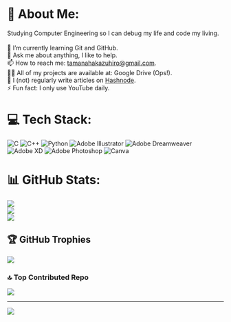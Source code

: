 # 💫 About Me:
Studying Computer Engineering so I can debug my life and code my living.<br><br>🌱 I’m currently learning Git and GitHub.<br>💬 Ask me about anything, I like to help.<br>📫 How to reach me: tamanahakazuhiro@gmail.com.<br>👨‍💻 All of my projects are available at: Google Drive (Ops!).<br>📝 I (not) regularly write articles on [Hashnode](https://maykon.hashnode.dev/).<br>⚡ Fun fact: I only use YouTube daily.


# 💻 Tech Stack:
![C](https://img.shields.io/badge/c-%2300599C.svg?style=for-the-badge&logo=c&logoColor=white) ![C++](https://img.shields.io/badge/c++-%2300599C.svg?style=for-the-badge&logo=c%2B%2B&logoColor=white) ![Python](https://img.shields.io/badge/python-3670A0?style=for-the-badge&logo=python&logoColor=ffdd54) ![Adobe Illustrator](https://img.shields.io/badge/adobe%20illustrator-%23FF9A00.svg?style=for-the-badge&logo=adobe%20illustrator&logoColor=white) ![Adobe Dreamweaver](https://img.shields.io/badge/Adobe%20Dreamweaver-FF61F6.svg?style=for-the-badge&logo=Adobe%20Dreamweaver&logoColor=white) ![Adobe XD](https://img.shields.io/badge/Adobe%20XD-470137?style=for-the-badge&logo=Adobe%20XD&logoColor=#FF61F6) ![Adobe Photoshop](https://img.shields.io/badge/adobe%20photoshop-%2331A8FF.svg?style=for-the-badge&logo=adobe%20photoshop&logoColor=white) ![Canva](https://img.shields.io/badge/Canva-%2300C4CC.svg?style=for-the-badge&logo=Canva&logoColor=white)
# 📊 GitHub Stats:
![](https://github-readme-stats.vercel.app/api?username=maykon1313&theme=radical&hide_border=true&include_all_commits=false&count_private=false)<br/>
![](https://github-readme-streak-stats.herokuapp.com/?user=maykon1313&theme=radical&hide_border=true)<br/>
![](https://github-readme-stats.vercel.app/api/top-langs/?username=maykon1313&theme=radical&hide_border=true&include_all_commits=false&count_private=false&layout=compact)

## 🏆 GitHub Trophies
![](https://github-profile-trophy.vercel.app/?username=maykon1313&theme=radical&no-frame=false&no-bg=false&margin-w=4)

### 🔝 Top Contributed Repo
![](https://github-contributor-stats.vercel.app/api?username=maykon1313&limit=5&theme=dark&combine_all_yearly_contributions=true)

---
[![](https://visitcount.itsvg.in/api?id=maykon1313&icon=0&color=0)](https://visitcount.itsvg.in)

<!-- Proudly created with GPRM ( https://gprm.itsvg.in ) -->

